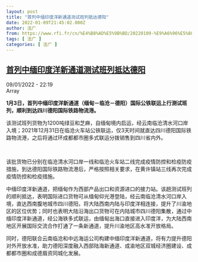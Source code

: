 ```yaml
---
layout: post
title: "首列中缅印度洋新通道测试班列抵达德阳"
date: 2022-01-09T21:45:02.000Z
author: 法广
from: https://www.rfi.fr/cn/%E4%B8%AD%E5%9B%BD/20220109-%E9%A6%96%E5%88%97%E4%B8%AD%E7%BC%85%E5%8D%B0%E5%BA%A6%E6%B4%8B%E6%96%B0%E9%80%9A%E9%81%93%E6%B5%8B%E8%AF%95%E7%8F%AD%E5%88%97%E6%8A%B5%E8%BE%BE%E5%BE%B7%E9%98%B3
tags: [ 法广 ]
categories: [ 法广 ]
---
```

<!--1641764702000-->
[首列中缅印度洋新通道测试班列抵达德阳](https://www.rfi.fr/cn/%E4%B8%AD%E5%9B%BD/20220109-%E9%A6%96%E5%88%97%E4%B8%AD%E7%BC%85%E5%8D%B0%E5%BA%A6%E6%B4%8B%E6%96%B0%E9%80%9A%E9%81%93%E6%B5%8B%E8%AF%95%E7%8F%AD%E5%88%97%E6%8A%B5%E8%BE%BE%E5%BE%B7%E9%98%B3)
------

<div>
<div>09/01/2022 - 22:19</div>Array<p><strong>                    1月3日，首列中缅印度洋新通道（缅甸－临沧－德阳）国际公铁联运上行测试班列，顺利到达四川德阳国际铁路物流港。                </strong></p><div >                    <p>该测试班列货物为1200吨绿豆和芝麻，自缅甸境内启运，经云南临沧清水河口岸入境；2021年12月31日在临沧火车站公铁联运，仅3天时间就直达四川德阳国际铁路物流港，之后将通过环成都都市圈多式联运分拨销售到四川省内外。</p><p> </p><p>该批货物已分别在临沧清水河口岸一线和临沧火车站二线完成疫情防控和检疫防疫措施，到达德阳国际铁路物流港后，严格按照相关要求，在黄许镇站三线再次完成疫情防控和检疫措施。</p><p>中缅印度洋新通道，把缅甸作为西部产品出口和资源进口的接力站。该趟测试班列的顺利抵达，表明国际进口货物可从缅甸仰光港登陆，经云南临沧清水河口岸入境，直达西南腹地城市四川德阳，将大陆西南内陆与印度洋相连接，提升了川渝地区的区位优势；同时也表明大陆沿海出口货物可在内陆城市四川德阳集散，通过中缅印度洋新通道，经公海铁多式联运，由缅甸出海口直接进入印度洋，为大陆西南地区开展国际交流合作打通了一条新通道，提升川渝地区高水准开放格局。</p><p>同时，德阳联合云南临沧和中远海运公司构建中缅印度洋新通道，将有力提升德阳对外开放水准，助力德阳深度融入西部陆海新通道、成渝地区双城经济圈建设、成都都市圈和成德眉资同城化发展。</p>                                            <div data-selfpromo-newsletter>    </div>    <div data-selfpromo-app>    </div>                </div>
</div>
